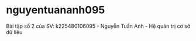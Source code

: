 # nguyentuananh095
Bài tập số 2 của SV: k225480106095 - Nguyễn Tuấn Anh - Hệ quản trị cơ sở dữ liệu
